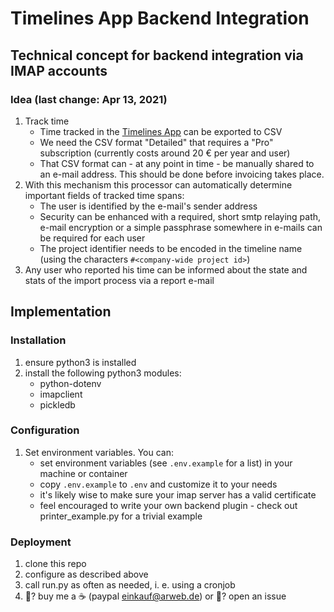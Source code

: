 # Timelines App Backend Integration

## Technical concept for backend integration via IMAP accounts

### Idea (last change: Apr 13, 2021)
1. Track time
    - Time tracked in the [Timelines App](https://timelines.app) can be exported to CSV
    - We need the CSV format "Detailed" that requires a "Pro" subscription (currently costs around 20 € per year and user)
    - That CSV format can - at any point in time - be manually shared to an e-mail address. This should be done before invoicing takes place.
2. With this mechanism this processor can automatically determine important fields of tracked time spans:
    - The user is identified by the e-mail's sender address
    - Security can be enhanced with a required, short smtp relaying path, e-mail encryption or a simple passphrase somewhere in e-mails can be required for each user
    - The project identifier needs to be encoded in the timeline name (using the characters `#<company-wide project id>`)
3. Any user who reported his time can be informed about the state and stats of the import process via a report e-mail

## Implementation
### Installation
1. ensure python3 is installed
2. install the following python3 modules:
    - python-dotenv
    - imapclient
    - pickledb

### Configuration
1. Set environment variables. You can:
    - set environment variables (see `.env.example` for a list) in your machine or container
    - copy `.env.example` to `.env` and customize it to your needs
    - it's likely wise to make sure your imap server has a valid certificate
    - feel encouraged to write your own backend plugin - check out printer_example.py for a trivial example

### Deployment
1. clone this repo
2. configure as described above
3. call run.py as often as needed, i. e. using a cronjob
4. 🥳? buy me a ☕️ (paypal einkauf@arweb.de) or 😤? open an issue
